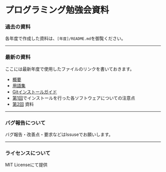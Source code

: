 # プログラミング勉強会資料

### 過去の資料
各年度で作成した資料は、`[年度]/README.md`を御覧ください。  

---

### 最新の資料
ここには最新年度で使用したファイルのリンクを書いておきます。  
* [概要](https://github.com/apugcw/ProgramLearning/blob/main/2021/README.md)  
* [用語集](https://github.com/apugcw/ProgramLearning/blob/main/2021/glossary.md)  
* [Gitインストールガイド](https://github.com/apugcw/ProgramLearning/blob/main/Git_install.md)
* [第1回](https://github.com/apugcw/ProgramLearning/blob/main/2021/L01.md)でインストールを行った各ソフトウェアについての注意点
* [第2回](https://github.com/apugcw/ProgramLearning/blob/main/2021/L02.md)
  資料

---
### バグ報告について  
バグ報告・改善点・要求などはIssuseでお願いします。  

---
### ライセンスについて
MIT Licenseにて提供
